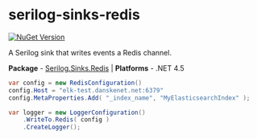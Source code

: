 # serilog-sinks-redis

[![NuGet Version](http://img.shields.io/nuget/v/Serilog.Sinks.Redis.svg?style=flat)](https://www.nuget.org/packages/Serilog.Sinks.Redis/)

A Serilog sink that writes events a Redis channel.

**Package** - [Serilog.Sinks.Redis](http://nuget.org/packages/serilog.sinks.redis)
| **Platforms** - .NET 4.5

```csharp
var config = new RedisConfiguration()
config.Host = "elk-test.danskenet.net:6379"
config.MetaProperties.Add( "_index_name", "MyElasticsearchIndex" );

var logger = new LoggerConfiguration()
    .WriteTo.Redis( config )
    .CreateLogger();
```